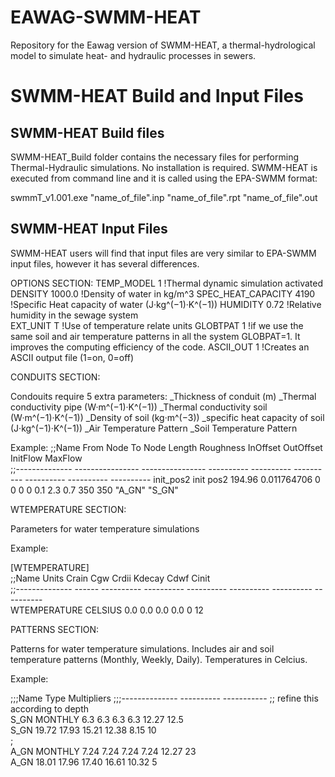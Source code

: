 # EAWAG-SWMM-HEAT
Repository for the Eawag version of SWMM-HEAT, a thermal-hydrological model to simulate heat- and hydraulic processes in sewers.
# SWMM-HEAT Build and Input Files

## SWMM-HEAT Build files

SWMM-HEAT_Build folder contains the necessary files for performing Thermal-Hydraulic simulations. No installation is required.
SWMM-HEAT is executed from command line and it is called 
using the EPA-SWMM format:

swmmT_v1.001.exe "name_of_file".inp "name_of_file".rpt "name_of_file".out


## SWMM-HEAT Input Files

SWMM-HEAT users will find that input files are very similar to EPA-SWMM input files, however it has several differences.

OPTIONS SECTION:
TEMP_MODEL           1          !Thermal dynamic simulation activated
DENSITY              1000.0     !Density of water in kg/m^3
SPEC_HEAT_CAPACITY   4190       !Specific Heat capacity of water (J·kg^(−1)·K^(−1))
HUMIDITY             0.72	!Relative humidity in the sewage system				 										
EXT_UNIT             T	        !Use of temperature relate units
GLOBTPAT             1          !if we use the same soil and air temperature patterns in all the system GLOBPAT=1. It improves the computing efficiency of the code.
ASCII_OUT            1          !Creates an ASCII output file  (1=on, 0=off)

CONDUITS SECTION:

Condouits require 5 extra parameters:
_Thickness of conduit (m)
_Thermal conductivity pipe (W·m^(−1)·K^(−1))
_Thermal conductivity soil (W·m^(−1)·K^(−1))
_Density of soil (kg·m^(−3))
_specific heat capacity of soil (J·kg^(−1)·K^(−1))
_Air Temperature Pattern
_Soil Temperature Pattern

Example:
;;Name           From Node        To Node          Length     Roughness  InOffset   OutOffset  InitFlow   MaxFlow   							
;;-------------- ---------------- ---------------- ---------- ---------- ---------- ---------- ---------- ----------
init_pos2	init         	pos2         194.96  		0.011764706	0	0	0	0	0.1	2.3	0.7	350	350   "A_GN"	"S_GN"

WTEMPERATURE SECTION:

Parameters for water temperature simulations

Example:

[WTEMPERATURE]																
;;Name           Units  Crain      Cgw        Crdii      Kdecay         Cdwf       Cinit     																
;;-------------- ------ ---------- ---------- ---------- ----------  ---------- ----------																
WTEMPERATURE      CELSIUS 0.0        0.0        0.0        0.0              0         12 	


PATTERNS SECTION:

Patterns for water temperature simulations. Includes air and soil temperature patterns (Monthly, Weekly, Daily). Temperatures in Celcius.

Example:


;;;Name          	Type      	Multipliers
;;;--------------	----------	-----------
;; refine this according to depth															
S_GN         MONTHLY    6.3   6.3  6.3  6.3 12.27 12.5															
S_GN                    19.72 17.93 15.21 12.38 8.15  10 															
;															
A_GN             MONTHLY    7.24 7.24  7.24  7.24 12.27 23															
A_GN                        18.01 17.96 17.40 16.61 10.32 5	
